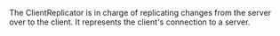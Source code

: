 The ClientReplicator is in charge of replicating changes from the server over
to the client. It represents the client's connection to a server.